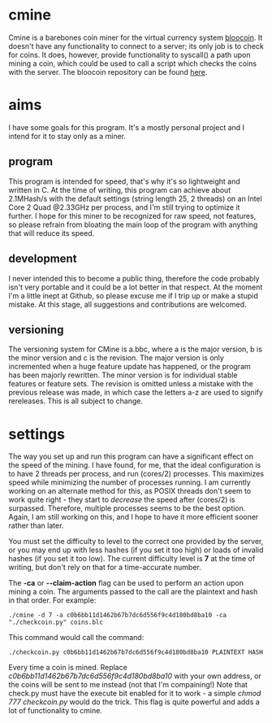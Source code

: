 cmine
=====
Cmine is a barebones coin miner for the virtual currency system [bloocoin](http://bloocoin.org/). It doesn't have any functionality to connect to a server; its only job is to check for coins. It does, however, provide functionality to syscall() a path upon mining a coin, which could be used to call a script which checks the coins with the server.
The bloocoin repository can be found [here](https://github.com/bloocoin).

aims
====
I have some goals for this program. It's a mostly personal project and I intend for it to stay only as a miner.

program
-------
This program is intended for speed, that's why it's so lightweight and written in C. At the time of writing, this program can achieve about 2.1MHash/s with the default settings (string length 25, 2 threads) on an Intel Core 2 Quad @2.33GHz per process, and I'm still trying to optimize it further. I hope for this miner to be recognized for raw speed, not features, so please refrain from bloating the main loop of the program with anything that will reduce its speed.

development
-----------
I never intended this to become a public thing, therefore the code probably isn't very portable and it could be a lot better in that respect. At the moment I'm a little inept at Github, so please excuse me if I trip up or make a stupid mistake. At this stage, all suggestions and contributions are welcomed.

versioning
---------
The versioning system for CMine is a.bbc, where a is the major version, b is the minor version and c is the revision. The major version is only incremented when a huge feature update has happened, or the program has been majorly rewritten. The minor version is for individual stable features or feature sets. The revision is omitted unless a mistake with the previous release was made, in which case the letters a-z are used to signify rereleases. This is all subject to change.

settings
========
The way you set up and run this program can have a significant effect on the speed of the mining. I have found, for me, that the ideal configuration is to have 2 threads per process, and run (cores/2) processes. This maximizes speed while minimizing the number of processes running. I am currently working on an alternate method for this, as POSIX threads don't seem to work quite right - they start to *decrease* the speed after (cores/2) is surpassed. Therefore, multiple processes seems to be the best option. Again, I am still working on this, and I hope to have it more efficient sooner rather than later.

You must set the difficulty to level to the correct one provided by the server, or you may end up with less hashes (if you set it too high) or loads of invalid hashes (if you set it too low). The current difficulty level is **7** at the time of writing, but don't rely on that for a time-accurate number.

The **-ca** or **--claim-action** flag can be used to perform an action upon mining a coin. The arguments passed to the call are the plaintext and hash in that order. For example:

    ./cmine -d 7 -a c0b6bb11d1462b67b7dc6d556f9c4d180bd8ba10 -ca "./checkcoin.py" coins.blc

This command would call the command:

    ./checkcoin.py c0b6bb11d1462b67b7dc6d556f9c4d180bd8ba10 PLAINTEXT HASH

Every time a coin is mined. Replace *c0b6bb11d1462b67b7dc6d556f9c4d180bd8ba10* with your own address, or the coins will be sent to me instead (not that I'm compaining!) Note that check.py must have the execute bit enabled for it to work - a simple *chmod 777 checkcoin.py* would do the trick. This flag is quite powerful and adds a lot of functionality to cmine.
